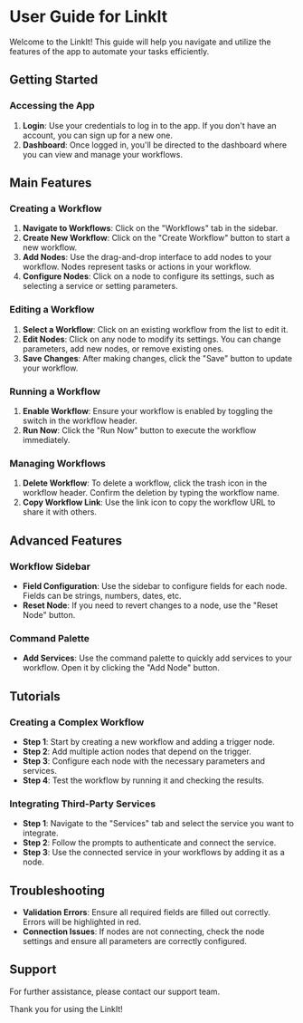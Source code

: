 # User Guide for LinkIt

Welcome to the LinkIt! This guide will help you navigate and utilize the features of the app to automate your tasks efficiently.

## Getting Started

### Accessing the App
1. **Login**: Use your credentials to log in to the app. If you don't have an account, you can sign up for a new one.
2. **Dashboard**: Once logged in, you'll be directed to the dashboard where you can view and manage your workflows.

## Main Features

### Creating a Workflow
1. **Navigate to Workflows**: Click on the "Workflows" tab in the sidebar.
2. **Create New Workflow**: Click on the "Create Workflow" button to start a new workflow.
3. **Add Nodes**: Use the drag-and-drop interface to add nodes to your workflow. Nodes represent tasks or actions in your workflow.
4. **Configure Nodes**: Click on a node to configure its settings, such as selecting a service or setting parameters.

### Editing a Workflow
1. **Select a Workflow**: Click on an existing workflow from the list to edit it.
2. **Edit Nodes**: Click on any node to modify its settings. You can change parameters, add new nodes, or remove existing ones.
3. **Save Changes**: After making changes, click the "Save" button to update your workflow.

### Running a Workflow
1. **Enable Workflow**: Ensure your workflow is enabled by toggling the switch in the workflow header.
2. **Run Now**: Click the "Run Now" button to execute the workflow immediately.

### Managing Workflows
1. **Delete Workflow**: To delete a workflow, click the trash icon in the workflow header. Confirm the deletion by typing the workflow name.
2. **Copy Workflow Link**: Use the link icon to copy the workflow URL to share it with others.

## Advanced Features

### Workflow Sidebar
- **Field Configuration**: Use the sidebar to configure fields for each node. Fields can be strings, numbers, dates, etc.
- **Reset Node**: If you need to revert changes to a node, use the "Reset Node" button.

### Command Palette
- **Add Services**: Use the command palette to quickly add services to your workflow. Open it by clicking the "Add Node" button.

## Tutorials

### Creating a Complex Workflow
- **Step 1**: Start by creating a new workflow and adding a trigger node.
- **Step 2**: Add multiple action nodes that depend on the trigger.
- **Step 3**: Configure each node with the necessary parameters and services.
- **Step 4**: Test the workflow by running it and checking the results.

### Integrating Third-Party Services
- **Step 1**: Navigate to the "Services" tab and select the service you want to integrate.
- **Step 2**: Follow the prompts to authenticate and connect the service.
- **Step 3**: Use the connected service in your workflows by adding it as a node.

## Troubleshooting

- **Validation Errors**: Ensure all required fields are filled out correctly. Errors will be highlighted in red.
- **Connection Issues**: If nodes are not connecting, check the node settings and ensure all parameters are correctly configured.

## Support

For further assistance, please contact our support team.

Thank you for using the LinkIt!
